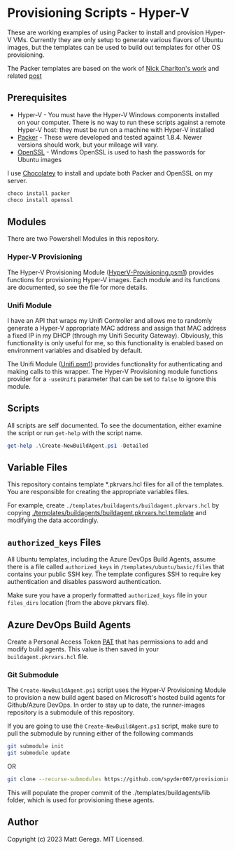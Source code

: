 # Provisioning Scripts - Hyper-V

These are working examples of using Packer to install and provision Hyper-V VMs.  Currently they are only setup to generate various flavors of Ubuntu images, but the templates can be used to build out templates for other OS provisioning.

The Packer templates are based on the work of [Nick Charlton's work][1] and related [post][2]

## Prerequisites

* Hyper-V - You must have the Hyper-V Windows components installed on your computer.  There is no way to run these scripts against a remote Hyper-V host:  they must be run on a machine with Hyper-V installed
* [Packer][Packer] - These were developed and tested against 1.8.4.  Newer versions should work, but your mileage will vary.
* [OpenSSL][OpenSSL] - Windows OpenSSL is used to hash the passwords for Ubuntu images
  
I use [Chocolatey][Chocolatey] to install and update both Packer and OpenSSL on my server.

```powershell
choco install packer
choco install openssl
```

## Modules

There are two Powershell Modules in this repository.

### Hyper-V Provisioning

The Hyper-V Provisioning Module ([HyperV-Provisioning.psm1](./HyperV-Provisioning.psm1)) provides functions for provisioning Hyper-V images.  Each module and its functions are documented, so see the file for more details.

### Unifi Module

I have an API that wraps my Unifi Controller and allows me to randomly generate a Hyper-V appropriate MAC address and assign that MAC address a fixed IP in my DHCP (through my Unifi Security Gateway).  Obviously, this functionality is only useful for me, so this functionality is enabled based on environment variables and disabled by default.

The Unifi Module ([Unifi.psm1](./Unifi.psm1)) provides functionality for authenticating and making calls to this wrapper.  The Hyper-V Provisioning module functions provider for a `-useUnifi` parameter that can be set to `false` to ignore this module.

## Scripts

All scripts are self documented.  To see the documentation, either examine the script or run `get-help` with the script name.

```powershell
get-help .\Create-NewBuildAgent.ps1 -Detailed
```

## Variable Files

This repository contains template *.pkrvars.hcl files for all of the templates.  You are responsible for creating the appropriate variables files.  

For example, create `./templates/buildagents/buildagent.pkrvars.hcl` by copying [./templates/buildagents/buildagent.pkrvars.hcl.template](./templates/buildagents/buildagent.pkrvars.template) and modifying the data accordingly.

## `authorized_keys` Files

All Ubuntu templates, including the Azure DevOps Build Agents, assume there is a file called `authorized_keys` in `/templates/ubuntu/basic/files` that contains your public SSH key.  The template configures SSH to require key authentication and disables password authentication.

Make sure you have a properly formatted `authorized_keys` file in your `files_dirs` location (from the above pkrvars file).

## Azure DevOps Build Agents

Create a Personal Access Token [PAT][3] that has permissions to add and modify build agents.  This value is then saved in your `buildagent.pkrvars.hcl` file.

### Git Submodule

The `Create-NewBuildAgent.ps1` script uses the Hyper-V Provisioning Module to provision a new build agent based on Microsoft's hosted build agents for Github/Azure DevOps.  In order to stay up to date, the runner-images repository is a submodule of this repository.

If you are going to use the `Create-NewBuildAgent.ps1` script, make sure to pull the submodule by running either of the following commands

```bash
git submodule init
git submodule update
```

OR

```bash
git clone --recurse-submodules https://github.com/spyder007/provisioning-projects
```

This will populate the proper commit of the ./templates/buildagents/lib folder, which is used for provisioning these agents.

## Author

Copyright (c) 2023 Matt Gerega. MIT Licensed.

[Packer]: https://packer.io
[OpenSSL]: https://www.openssl.org/
[Chocolatey]: https://chocolatey.org/
[1]: https://github.com/nickcharlton/packer-ubuntu-2004
[2]: https://nickcharlton.net/posts/automating-ubuntu-2004-installs-with-packer.html
[3]: https://docs.microsoft.com/en-us/azure/devops/organizations/accounts/use-personal-access-tokens-to-authenticate?view=azure-devops&tabs=preview-page

